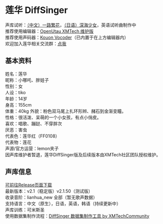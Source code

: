 # 莲华 DiffSinger
声库试听：[（中文）一路繁花](https://www.bilibili.com/video/BV16i421Y74g)，[（日语）深海少女](https://www.bilibili.com/video/BV1Qy421v7Fz)，英语试听曲制作中<br>
推荐使用编辑器：[OpenUtau XMTech 维护版](https://github.com/XMTechCommunity/OpenUtau)<br>
推荐使用声码器：[Kouon Vocoder](https://github.com/Kouon-Vocoder-Project/Kouon_Vocoder)（已内置于在上方编辑器内）<br>
欢迎加入莲华相关交流群：[点我](https://qm.qq.com/q/irEeoORm2Q)
## 基本资料
姓名：莲华<br>
昵称：小哪吒、胖娃子<br>
性别：女<br>
人设：tiko<br>
年龄：14岁<br>
身高：155cm<br>
体重：40kg
外貌：粉色双马尾上扎环形辫、赭石到金渐变瞳。<br>
性格：很活泼、呆萌的一个小女孩，有点小俏皮。<br>
喜欢：唱歌、蹦跶、不穿胖次<br>
厌恶：害虫<br>
代表色：莲华红（FF0108）<br>
代表物：莲花<br>
声源/官方运营：lemon夹子<br>
因声库维护者暂退，莲华DiffSinger版及后续版本由XMTech社区团队授权维护。
## 声库信息
[可前往Release页面下载](https://github.com/XMTechCommunity/Lianhua_DiffSinger/releases)<br>
最新版本：v2.1（稳定版）v2.1.50（测试版）<br>
收录音阶：lianhua_new 全部（暂无歌声数据）<br>
支持语言：中文（原生），日语，英语，韩语（持续更新中）<br>
声库训练：可米斯圣<br>
使用数据集制作流程：[DiffSinger 数据集制作工具 by XMTechCommunity](https://github.com/XMTechCommunity/DiffSinger_Dataset_Toolkit)<br>
